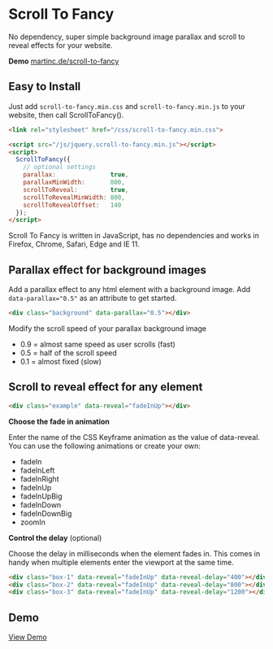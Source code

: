 # Scroll To Fancy
No dependency, super simple background image parallax and scroll to reveal effects for your website.

**Demo**
[martinc.de/scroll-to-fancy](http://martinc.de/scroll-to-fancy/)


## Easy to Install

Just add `scroll-to-fancy.min.css` and `scroll-to-fancy.min.js` to your website, then call ScrollToFancy().

```html
<link rel="stylesheet" href="/css/scroll-to-fancy.min.css">    

<script src="/js/jquery.scroll-to-fancy.min.js"></script>
<script>
  ScrollToFancy({
    // optional settings
    parallax:               true,
    parallaxMinWidth:       800,
    scrollToReveal:         true,
    scrollToRevealMinWidth: 800,
    scrollToRevealOffset:   140
  });
</script>
```

Scroll To Fancy is written in JavaScript, has no dependencies and works in Firefox, Chrome, Safari, Edge and IE 11.

## Parallax effect for background images

Add a parallax effect to any html element with a background image. Add `data-parallax="0.5"` as an attribute to get started.

```html
<div class="background" data-parallax="0.5"></div>
```

Modify the scroll speed of your parallax background image

- 0.9 = almost same speed as user scrolls (fast)
- 0.5 = half of the scroll speed
- 0.1 = almost fixed (slow)

## Scroll to reveal effect for any element

```html
<div class="example" data-reveal="fadeInUp"></div>
```

**Choose the fade in animation**

Enter the name of the CSS Keyframe animation as the value of data-reveal.
You can use the following animations or create your own:

- fadeIn
- fadeInLeft
- fadeInRight
- fadeInUp
- fadeInUpBig
- fadeInDown
- fadeInDownBig
- zoomIn

**Control the delay** (optional)

Choose the delay in milliseconds when the element fades in. This comes in handy when multiple elements enter the viewport at the same time.

```html
<div class="box-1" data-reveal="fadeInUp" data-reveal-delay="400"></div>
<div class="box-2" data-reveal="fadeInUp" data-reveal-delay="800"></div>
<div class="box-3" data-reveal="fadeInUp" data-reveal-delay="1200"></div>
```

## Demo

[View Demo](http://martinc.de/scroll-to-fancy/)

